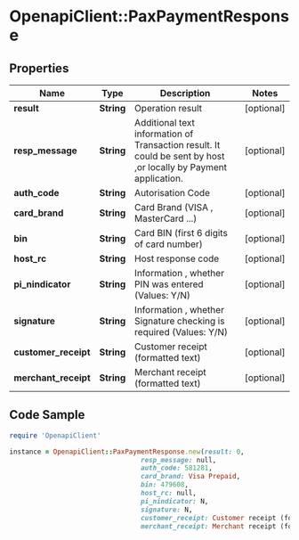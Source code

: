 # OpenapiClient::PaxPaymentResponse

## Properties

Name | Type | Description | Notes
------------ | ------------- | ------------- | -------------
**result** | **String** | Operation result | [optional] 
**resp_message** | **String** | Additional text information of Transaction result. It could be sent by host ,or locally by Payment application. | [optional] 
**auth_code** | **String** | Autorisation Code | [optional] 
**card_brand** | **String** | Card Brand (VISA , MasterCard ...) | [optional] 
**bin** | **String** | Card BIN (first 6 digits of card number) | [optional] 
**host_rc** | **String** | Host response code | [optional] 
**pi_nindicator** | **String** | Information , whether PIN was entered (Values: Y/N) | [optional] 
**signature** | **String** | Information , whether Signature checking is required (Values: Y/N) | [optional] 
**customer_receipt** | **String** | Customer receipt (formatted text) | [optional] 
**merchant_receipt** | **String** | Merchant receipt (formatted text) | [optional] 

## Code Sample

```ruby
require 'OpenapiClient'

instance = OpenapiClient::PaxPaymentResponse.new(result: 0,
                                 resp_message: null,
                                 auth_code: 581281,
                                 card_brand: Visa Prepaid,
                                 bin: 479608,
                                 host_rc: null,
                                 pi_nindicator: N,
                                 signature: N,
                                 customer_receipt: Customer receipt (formatted text),
                                 merchant_receipt: Merchant receipt (formatted text))
```


